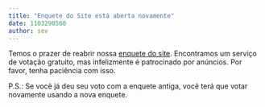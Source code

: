 ```yaml
---
title: "Enquete do Site está aberta novamente"
date: 1103290560
author: sev
---
```


Temos o prazer de reabrir nossa [enquete do site](http://www.scummvm.org/poll/). Encontramos um serviço de votação gratuito, mas infelizmente é patrocinado por anúncios. Por favor, tenha paciência com isso.

P.S.: Se você já deu seu voto com a enquete antiga, você terá que votar novamente usando a nova enquete.
